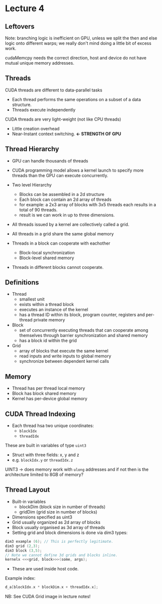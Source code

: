 # Lecture 4

## Leftovers

Note: branching logic is inefficient on GPU, unless we split the then and else logic onto different warps; we really don't mind doing a little bit of excess work.

cudaMemcpy needs the correct direction, host and device do not have mutual unique memory addresses.

## Threads

CUDA threads are different to data-parallel tasks
* Each thread performs the same operations on a subset of a data structure.
* Threads execute independently

CUDA threads are very light-weight (not like CPU threads)
* Little creation overhead
* Near-Instant context switching. **<- STRENGTH OF GPU**

## Thread Hierarchy

* GPU can handle thousands of threads
* CUDA programming model allows a kernel launch to specify more threads than the GPU can execute concurrently.
* Two level Hierarchy
  * Blocks can be assembled in a 2d structure
  * Each block can contain an 2d array of threads
  * for example: a 2x3 array of blocks with 3x5 threads each results in a total of 90 threads.
  * result is we can work in up to three dimensions.
* All threads issued by a kernel are collectively called a grid.

* All threads in a grid share the same global memory
* Threads in a block can cooperate with eachother
  * Block-local synchronization
  * Block-level shared memory
* Threads in different blocks cannot cooperate.

## Definitions

* Thread
  * smallest unit
  * exists within a thread block
  * executes an instance of the kernel
  * has a thread ID within its block, program counter, registers and per-thread private memory
* Block
  * set of concurrently executing threads that can cooperate among themselves through barrier synchronization and shared memory
  * has a block id within the grid
* Grid
  * array of blocks that execute the same kernel
  * read inputs and write inputs to global memory
  * synchronize between dependent kernel calls

## Memory

* Thread has per thread local memory
* Block has block shared memory
* Kernel has per-device global memory

## CUDA Thread Indexing

* Each thread hsa two unique coordinates:
  * ```blockIdx```
  * ```threadIdx```

These are built in variables of type ```uint3```
  * Struct with three fields: x, y and z
  * e.g. ```blockIdx.y``` or ```threadIdx.z```

UINT3 ->
does memory work with ```ulong``` addresses and if not then is the architecture limited to 8GB of memory?

## Thread Layout

* Built-in variables
  * blockDim (block size in number of threads)
  * gridDim (grid size in number of blocks)
* Dimensions specified as uint3
* Grid usually organized as 2d array of blocks
* Block usually organised as 3d array of threads
* Setting grid and block dimensions is done via dim3 types:
```c
dim3 example (6); // This is perfectly legitimate.
dim3 grid (2,3);
dim3 block (3,5);
// Note we cannot define 3d grids and blocks inline.
kernelx <<<grid, block>>>(some, args);
```
  * These are used inside host code.

Example index:
```c
d_a[blockIdx.x * blockDim.x + threadIdx.x];
```

NB: See CUDA Grid image in lecture notes!
